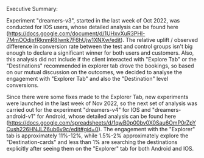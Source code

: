 Executive Summary:

Experiment "dreamers-v3", started in the last week of Oct 2022, was conducted for IOS users, whose detailed analysis can be found here (https://docs.google.com/document/d/1UHxvXuR3PHI-7MmOOdjxfRknmR8Iwnk7F6hUjw1XNXw/edit).
The relative uplift / observed difference in conversion rate between the test and control groups isn't big enough to declare a significant winner for both users and customers.
Also, this analysis did not include if the client interacted with "Explore Tab" or the "Destinations" recommended in explorer tab drove the bookings, so based on our mutual discussion on the outcomes, we decided to analyse the engagement with "Explorer Tab" and also the "Destination" level conversions.

Since there were some fixes made to the Explorer Tab, new experiments were launched in the last week of Nov 2022, so the next set of analysis was carried out for the experiment "dreamers-v4" for IOS and "dreamers-android-v1" for Android, whose detailed analysis can be found here (https://docs.google.com/spreadsheets/d/1qwB0p00bv0X0Sau6OmP0rZpYCush226HNJLZ6ub6v9c/edit#gid=0).
The engagement with the "Explorer" tab is approximately 11%-12%, while 1.5%-2% approximately explore the "Destination-cards" and less than 1% are searching the destinations explicitly after seeing them on the "Explorer" tab for both Android and IOS. 
